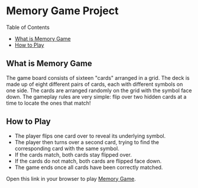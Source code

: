 # Memory Game Project 
Table of Contents

* [What is Memory Game](#what-is-memory-game)
* [How to Play](#how-to-play)



## What is Memory Game 


The game board consists of sixteen "cards" arranged in a grid. The deck is made up of eight different pairs of cards, each with different symbols on one side. The cards are arranged randomly on the grid with the symbol face down. The gameplay rules are very simple: flip over two hidden cards at a time to locate the ones that match!


## How to Play

* The player flips one card over to reveal its underlying symbol.
* The player then turns over a second card, trying to find the corresponding card with the same symbol.
* If the cards match, both cards stay flipped over.
* If the cards do not match, both cards are flipped face down.
* The game ends once all cards have been correctly matched.

Open this link in your browser to play [Memory Game](https://ghaliahmut.github.io/Memory-Game-Project/).
